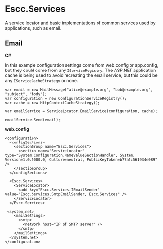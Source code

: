 Escc.Services
=============

A service locator and basic implementations of common services used by applications, such as email. 

Email
-----

**C#** 

In this example configuration settings come from web.config or app.config, but they could come from any `IServiceRegistry`. The ASP.NET application cache is being used to avoid recreating the email service, but this could be any `IServiceCacheStrategy` or none.

	var email = new MailMessage("alice@example.org", "bob@example.org", "subject", "body");
	var configuration = new ConfigurationServiceRegistry();
	var cache = new HttpContextCacheStrategy();

	var emailService = ServiceLocator.EmailService(configuration, cache);

    emailService.Send(email); 

**web.config**

	<configuration>
	  <configSections>
	    <sectionGroup name="Escc.Services">
	      <section name="ServiceLocator" type="System.Configuration.NameValueSectionHandler, System, Version=1.0.5000.0, Culture=neutral, PublicKeyToken=b77a5c561934e089" />
	    </sectionGroup>
	  </configSections>
	  
	  <Escc.Services>
	    <ServiceLocator>
	      <add key="Escc.Services.IEmailSender" value="Escc.Services.SmtpEmailSender, Escc.Services" />
	    </ServiceLocator>
	  </Escc.Services>
	
	 <system.net>
	    <mailSettings>
	      <smtp>
	        <network host="IP of SMTP server" />
	      </smtp>
	    </mailSettings>
	  </system.net>
	</configuration>